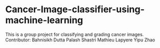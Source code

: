 # Cancer-Image-classifier-using-machine-learning
This is a group project for classifying and grading cancer images.
Contributor:
Bahnisikh Dutta
Palash Shastri
Mathieu Lapyere
Yipu Zhao
